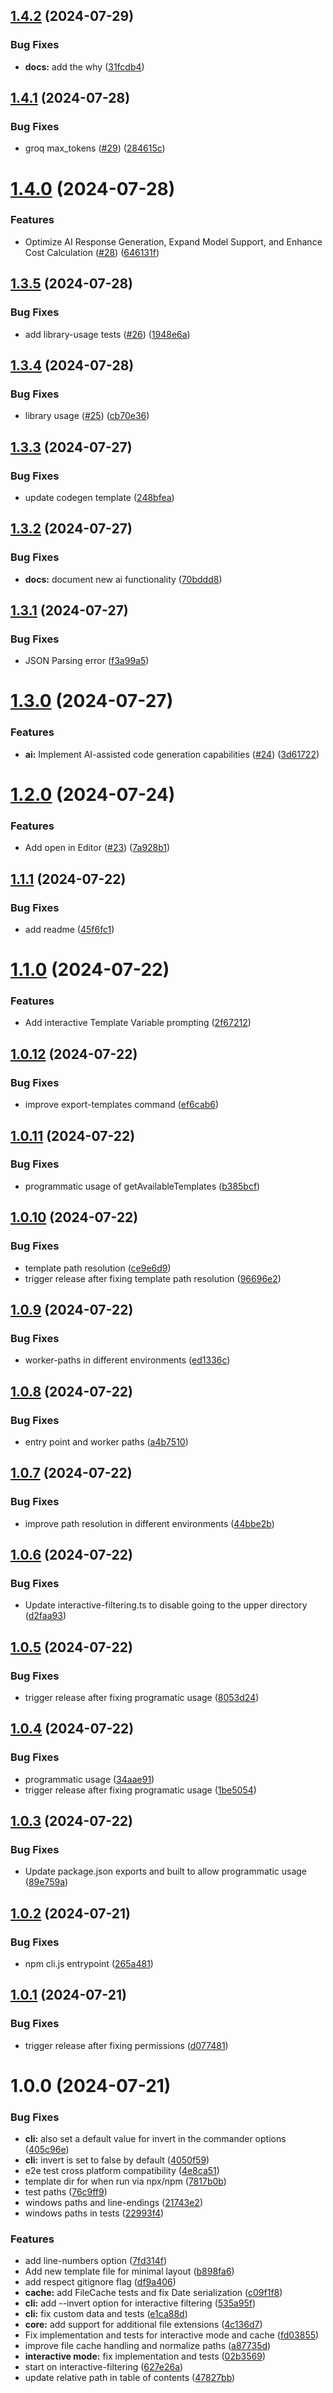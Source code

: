 ## [1.4.2](https://github.com/gmickel/CodeWhisper/compare/v1.4.1...v1.4.2) (2024-07-29)


### Bug Fixes

* **docs:** add the why ([31fcdb4](https://github.com/gmickel/CodeWhisper/commit/31fcdb4089a3c18d69d3ec04f9f6a29a8130096d))

## [1.4.1](https://github.com/gmickel/CodeWhisper/compare/v1.4.0...v1.4.1) (2024-07-28)


### Bug Fixes

* groq max_tokens ([#29](https://github.com/gmickel/CodeWhisper/issues/29)) ([284615c](https://github.com/gmickel/CodeWhisper/commit/284615c39858b51847885de086e43c27b600b633))

# [1.4.0](https://github.com/gmickel/CodeWhisper/compare/v1.3.5...v1.4.0) (2024-07-28)


### Features

* Optimize AI Response Generation, Expand Model Support, and Enhance Cost Calculation ([#28](https://github.com/gmickel/CodeWhisper/issues/28)) ([646131f](https://github.com/gmickel/CodeWhisper/commit/646131f695c11865e1a98003fdf02a833975f5d0))

## [1.3.5](https://github.com/gmickel/CodeWhisper/compare/v1.3.4...v1.3.5) (2024-07-28)


### Bug Fixes

* add library-usage tests ([#26](https://github.com/gmickel/CodeWhisper/issues/26)) ([1948e6a](https://github.com/gmickel/CodeWhisper/commit/1948e6a44b85cd8aba6a908473a0bee68104b814))

## [1.3.4](https://github.com/gmickel/CodeWhisper/compare/v1.3.3...v1.3.4) (2024-07-28)


### Bug Fixes

* library usage ([#25](https://github.com/gmickel/CodeWhisper/issues/25)) ([cb70e36](https://github.com/gmickel/CodeWhisper/commit/cb70e36abe96876115857b6ddeae2f7823079fad))

## [1.3.3](https://github.com/gmickel/CodeWhisper/compare/v1.3.2...v1.3.3) (2024-07-27)


### Bug Fixes

* update codegen template ([248bfea](https://github.com/gmickel/CodeWhisper/commit/248bfea8c78a479c598375b9123f302fec442849))

## [1.3.2](https://github.com/gmickel/CodeWhisper/compare/v1.3.1...v1.3.2) (2024-07-27)


### Bug Fixes

* **docs:** document new ai functionality ([70bddd8](https://github.com/gmickel/CodeWhisper/commit/70bddd8b07d60414a5008cb6b753861f8723dea0))

## [1.3.1](https://github.com/gmickel/CodeWhisper/compare/v1.3.0...v1.3.1) (2024-07-27)


### Bug Fixes

* JSON Parsing error ([f3a99a5](https://github.com/gmickel/CodeWhisper/commit/f3a99a545c054fe703f40926e9ef1c6a6eb0c53a))

# [1.3.0](https://github.com/gmickel/CodeWhisper/compare/v1.2.0...v1.3.0) (2024-07-27)


### Features

* **ai:** Implement AI-assisted code generation capabilities ([#24](https://github.com/gmickel/CodeWhisper/issues/24)) ([3d61722](https://github.com/gmickel/CodeWhisper/commit/3d61722dc92f107f2937acc7c9fab4f38f9cda75))

# [1.2.0](https://github.com/gmickel/CodeWhisper/compare/v1.1.1...v1.2.0) (2024-07-24)


### Features

* Add open in Editor ([#23](https://github.com/gmickel/CodeWhisper/issues/23)) ([7a928b1](https://github.com/gmickel/CodeWhisper/commit/7a928b14bf79b79a8db5a50cbc3c1cb78388b5a7))

## [1.1.1](https://github.com/gmickel/CodeWhisper/compare/v1.1.0...v1.1.1) (2024-07-22)


### Bug Fixes

* add readme ([45f6fc1](https://github.com/gmickel/CodeWhisper/commit/45f6fc194c13039ee00d704c6b383035e5e2a75c))

# [1.1.0](https://github.com/gmickel/CodeWhisper/compare/v1.0.12...v1.1.0) (2024-07-22)


### Features

* Add interactive Template Variable prompting ([2f67212](https://github.com/gmickel/CodeWhisper/commit/2f67212460f8292f3e6e15782102039015e08dd7))

## [1.0.12](https://github.com/gmickel/CodeWhisper/compare/v1.0.11...v1.0.12) (2024-07-22)


### Bug Fixes

* improve export-templates command ([ef6cab6](https://github.com/gmickel/CodeWhisper/commit/ef6cab676c86e40c5b36af3b9bb35401fe7135e9))

## [1.0.11](https://github.com/gmickel/CodeWhisper/compare/v1.0.10...v1.0.11) (2024-07-22)


### Bug Fixes

* programmatic usage of getAvailableTemplates ([b385bcf](https://github.com/gmickel/CodeWhisper/commit/b385bcf1b8f31ff6095fd3b4d04f068abc9beefd))

## [1.0.10](https://github.com/gmickel/CodeWhisper/compare/v1.0.9...v1.0.10) (2024-07-22)


### Bug Fixes

* template path resolution ([ce9e6d9](https://github.com/gmickel/CodeWhisper/commit/ce9e6d9e09b4918d5760028c079ce8f4d467eae6))
* trigger release after fixing template path resolution ([96696e2](https://github.com/gmickel/CodeWhisper/commit/96696e20dee5cf1c80e7e58c2fe2fe3a56d99c45))

## [1.0.9](https://github.com/gmickel/CodeWhisper/compare/v1.0.8...v1.0.9) (2024-07-22)


### Bug Fixes

* worker-paths in different environments ([ed1336c](https://github.com/gmickel/CodeWhisper/commit/ed1336c2d2f2ce1427acf6ac6e572d775f819fd0))

## [1.0.8](https://github.com/gmickel/CodeWhisper/compare/v1.0.7...v1.0.8) (2024-07-22)


### Bug Fixes

* entry point and worker paths ([a4b7510](https://github.com/gmickel/CodeWhisper/commit/a4b75104485dec328cc43bd596644b7ecf9c5f28))

## [1.0.7](https://github.com/gmickel/CodeWhisper/compare/v1.0.6...v1.0.7) (2024-07-22)


### Bug Fixes

* improve path resolution in different environments ([44bbe2b](https://github.com/gmickel/CodeWhisper/commit/44bbe2b606e3c24c7a4c7cb76f888445a96e8446))

## [1.0.6](https://github.com/gmickel/CodeWhisper/compare/v1.0.5...v1.0.6) (2024-07-22)


### Bug Fixes

* Update interactive-filtering.ts to disable going to the upper directory ([d2faa93](https://github.com/gmickel/CodeWhisper/commit/d2faa93df9cc547869fd46eba17bb6a7887baacc))

## [1.0.5](https://github.com/gmickel/CodeWhisper/compare/v1.0.4...v1.0.5) (2024-07-22)


### Bug Fixes

* trigger release after fixing programatic usage ([8053d24](https://github.com/gmickel/CodeWhisper/commit/8053d24a650362daadbce254a779ebfb45860e2e))

## [1.0.4](https://github.com/gmickel/CodeWhisper/compare/v1.0.3...v1.0.4) (2024-07-22)


### Bug Fixes

* programmatic usage ([34aae91](https://github.com/gmickel/CodeWhisper/commit/34aae91a8fc9bb6f6049381960dbb6b1fc79b766))
* trigger release after fixing programatic usage ([1be5054](https://github.com/gmickel/CodeWhisper/commit/1be5054ab944eb0d2f16134f5ad5e2adbecbae6c))

## [1.0.3](https://github.com/gmickel/CodeWhisper/compare/v1.0.2...v1.0.3) (2024-07-22)


### Bug Fixes

* Update package.json exports and built to allow programmatic usage ([89e759a](https://github.com/gmickel/CodeWhisper/commit/89e759a97a2a71d341336452bc9334923cfd5148))

## [1.0.2](https://github.com/gmickel/CodeWhisper/compare/v1.0.1...v1.0.2) (2024-07-21)


### Bug Fixes

* npm cli.js entrypoint ([265a481](https://github.com/gmickel/CodeWhisper/commit/265a481a3f7d6d527c8a3dafbeb316004b896406))

## [1.0.1](https://github.com/gmickel/CodeWhisper/compare/v1.0.0...v1.0.1) (2024-07-21)


### Bug Fixes

* trigger release after fixing permissions ([d077481](https://github.com/gmickel/CodeWhisper/commit/d077481d2ad5a7f9e294202e462939b0cd286ef4))

# 1.0.0 (2024-07-21)


### Bug Fixes

* **cli:** also set a default value for invert in the commander options ([405c96e](https://github.com/gmickel/CodeWhisper/commit/405c96e92bcea63e3f46ca6baa7ff91ee2a41f3d))
* **cli:** invert is set to false by default ([4050f59](https://github.com/gmickel/CodeWhisper/commit/4050f59ad95faed5d08e82366ef5829e453bb693))
* e2e test cross platform compatibility ([4e8ca51](https://github.com/gmickel/CodeWhisper/commit/4e8ca5102c968557d362df10d53818273447a68e))
* template dir for when run via npx/npm ([7817b0b](https://github.com/gmickel/CodeWhisper/commit/7817b0b4a93101ae474decb051419061fc17c253))
* test paths ([76c9ff9](https://github.com/gmickel/CodeWhisper/commit/76c9ff9797af07a30b3d31b8a0be0d1c10a241c3))
* windows paths and line-endings ([21743e2](https://github.com/gmickel/CodeWhisper/commit/21743e2937313f307e4438b1315c0cbaa5922ab4))
* windows paths in tests ([22993f4](https://github.com/gmickel/CodeWhisper/commit/22993f4793b0ff8e2c449d84fdeb3a46aab85d2f))


### Features

* add line-numbers option ([7fd314f](https://github.com/gmickel/CodeWhisper/commit/7fd314fe1793aa66ff35e9916ff1442104be75bf))
* Add new template file for minimal layout ([b898fa6](https://github.com/gmickel/CodeWhisper/commit/b898fa6c642f3fd57c747538d2b34ba0425cbda1))
* add respect gitignore flag ([df9a406](https://github.com/gmickel/CodeWhisper/commit/df9a4062ed2cd0ed8a3f40aaeb7c4ea7b283229e))
* **cache:** add FileCache tests and fix Date serialization ([c09f1f8](https://github.com/gmickel/CodeWhisper/commit/c09f1f83fbdb6a400ea01b4f63b250543a80428c))
* **cli:** add --invert option for interactive filtering ([535a95f](https://github.com/gmickel/CodeWhisper/commit/535a95f85996a7a0aedbf040e95be175dfad101b))
* **cli:** fix custom data and tests ([e1ca88d](https://github.com/gmickel/CodeWhisper/commit/e1ca88d66c29893ef0b0e4a2f3c91ca8221b8f81))
* **core:** add support for additional file extensions ([4c136d7](https://github.com/gmickel/CodeWhisper/commit/4c136d7b10eeaa0b70bfed089833503d8e5c9f31))
* Fix implementation and tests for interactive mode and cache ([fd03855](https://github.com/gmickel/CodeWhisper/commit/fd038554cb6ba0e7f5d3c24617c2f0fe0cc20c8f))
* improve file cache handling and normalize paths ([a87735d](https://github.com/gmickel/CodeWhisper/commit/a87735da0b2b733c36803eae3847438eab255052))
* **interactive mode:** fix implementation and tests ([02b3569](https://github.com/gmickel/CodeWhisper/commit/02b3569fdd75f3cabd76909d802009789f1a736a))
* start on interactive-filtering ([627e26a](https://github.com/gmickel/CodeWhisper/commit/627e26aa56d45693a37c8018f0fe1dccb459dba0))
* update relative path in table of contents ([47827bb](https://github.com/gmickel/CodeWhisper/commit/47827bb5526b1e4d0eb5763eb5229071623decbf))
